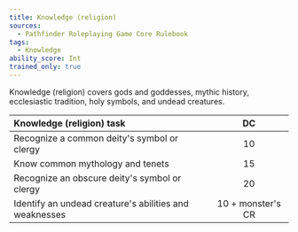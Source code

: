 ```yaml
---
title: Knowledge (religion)
sources:
  - Pathfinder Roleplaying Game Core Rulebook
tags:
  - Knowledge
ability_score: Int
trained_only: true
---
```


Knowledge (religion) covers gods and goddesses, mythic history, ecclesiastic tradition, holy symbols, and undead creatures.

| Knowledge (religion) task                              |        DC         |
|:-------------------------------------------------------|:-----------------:|
| Recognize a common deity's symbol or clergy            |        10         |
| Know common mythology and tenets                       |        15         |
| Recognize an obscure deity's symbol or clergy          |        20         |
| Identify an undead creature's abilities and weaknesses | 10 + monster's CR |
